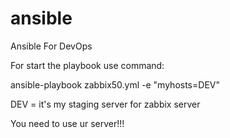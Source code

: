 # ansible
Ansible For DevOps

For start the playbook use command:

ansible-playbook zabbix50.yml -e "myhosts=DEV"

DEV = it's my staging server for zabbix server

You need to use ur server!!!
